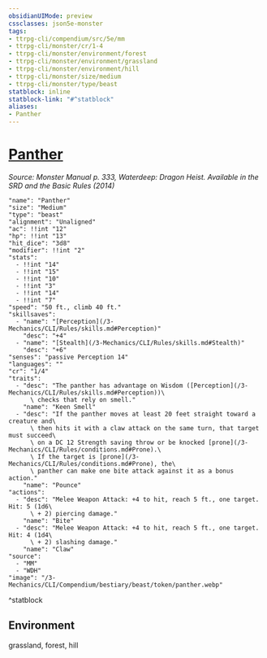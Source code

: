 ```yaml
---
obsidianUIMode: preview
cssclasses: json5e-monster
tags:
- ttrpg-cli/compendium/src/5e/mm
- ttrpg-cli/monster/cr/1-4
- ttrpg-cli/monster/environment/forest
- ttrpg-cli/monster/environment/grassland
- ttrpg-cli/monster/environment/hill
- ttrpg-cli/monster/size/medium
- ttrpg-cli/monster/type/beast
statblock: inline
statblock-link: "#^statblock"
aliases:
- Panther
---
```

# [Panther](3-Mechanics\CLI\Compendium\bestiary\beast/panther.md)
*Source: Monster Manual p. 333, Waterdeep: Dragon Heist. Available in the <span title='Systems Reference Document (5.1)'>SRD</span> and the Basic Rules (2014)*  

```statblock
"name": "Panther"
"size": "Medium"
"type": "beast"
"alignment": "Unaligned"
"ac": !!int "12"
"hp": !!int "13"
"hit_dice": "3d8"
"modifier": !!int "2"
"stats":
  - !!int "14"
  - !!int "15"
  - !!int "10"
  - !!int "3"
  - !!int "14"
  - !!int "7"
"speed": "50 ft., climb 40 ft."
"skillsaves":
  - "name": "[Perception](/3-Mechanics/CLI/Rules/skills.md#Perception)"
    "desc": "+4"
  - "name": "[Stealth](/3-Mechanics/CLI/Rules/skills.md#Stealth)"
    "desc": "+6"
"senses": "passive Perception 14"
"languages": ""
"cr": "1/4"
"traits":
  - "desc": "The panther has advantage on Wisdom ([Perception](/3-Mechanics/CLI/Rules/skills.md#Perception))\
      \ checks that rely on smell."
    "name": "Keen Smell"
  - "desc": "If the panther moves at least 20 feet straight toward a creature and\
      \ then hits it with a claw attack on the same turn, that target must succeed\
      \ on a DC 12 Strength saving throw or be knocked [prone](/3-Mechanics/CLI/Rules/conditions.md#Prone).\
      \ If the target is [prone](/3-Mechanics/CLI/Rules/conditions.md#Prone), the\
      \ panther can make one bite attack against it as a bonus action."
    "name": "Pounce"
"actions":
  - "desc": "Melee Weapon Attack: +4 to hit, reach 5 ft., one target. Hit: 5 (1d6\
      \ + 2) piercing damage."
    "name": "Bite"
  - "desc": "Melee Weapon Attack: +4 to hit, reach 5 ft., one target. Hit: 4 (1d4\
      \ + 2) slashing damage."
    "name": "Claw"
"source":
  - "MM"
  - "WDH"
"image": "/3-Mechanics/CLI/Compendium/bestiary/beast/token/panther.webp"
```
^statblock

## Environment

grassland, forest, hill